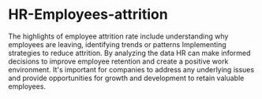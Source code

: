 # HR-Employees-attrition
The highlights of employee attrition rate include understanding why employees are leaving, identifying trends or patterns
Implementing strategies to reduce attrition. By analyzing the data
HR can make informed decisions to improve employee retention and create a positive work environment. 
It's important for companies to address any underlying issues and provide opportunities for growth and development to retain valuable employees.
